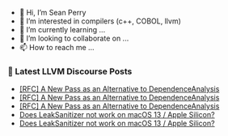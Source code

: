 - 👋 Hi, I’m Sean Perry
- 👀 I’m interested in compilers (c++, COBOL, llvm)
- 🌱 I’m currently learning ...
- 💞️ I’m looking to collaborate on ...
- 📫 How to reach me ...

<!---
s66perry/s66perry is a ✨ special ✨ repository because its `README.md` (this file) appears on your GitHub profile.
You can click the Preview link to take a look at your changes.
--->
### 📕 Latest LLVM Discourse Posts

<!-- DISCOURSE-LLVM:START -->
- [[RFC] A New Pass as an Alternative to DependenceAnalysis](https://discourse.llvm.org/t/rfc-a-new-pass-as-an-alternative-to-dependenceanalysis/88403#post_3)
- [[RFC] A New Pass as an Alternative to DependenceAnalysis](https://discourse.llvm.org/t/rfc-a-new-pass-as-an-alternative-to-dependenceanalysis/88403#post_2)
- [[RFC] A New Pass as an Alternative to DependenceAnalysis](https://discourse.llvm.org/t/rfc-a-new-pass-as-an-alternative-to-dependenceanalysis/88403#post_1)
- [Does LeakSanitizer not work on macOS 13 / Apple Silicon?](https://discourse.llvm.org/t/does-leaksanitizer-not-work-on-macos-13-apple-silicon/73148#post_9)
- [Does LeakSanitizer not work on macOS 13 / Apple Silicon?](https://discourse.llvm.org/t/does-leaksanitizer-not-work-on-macos-13-apple-silicon/73148#post_8)
<!-- DISCOURSE-LLVM:END -->
